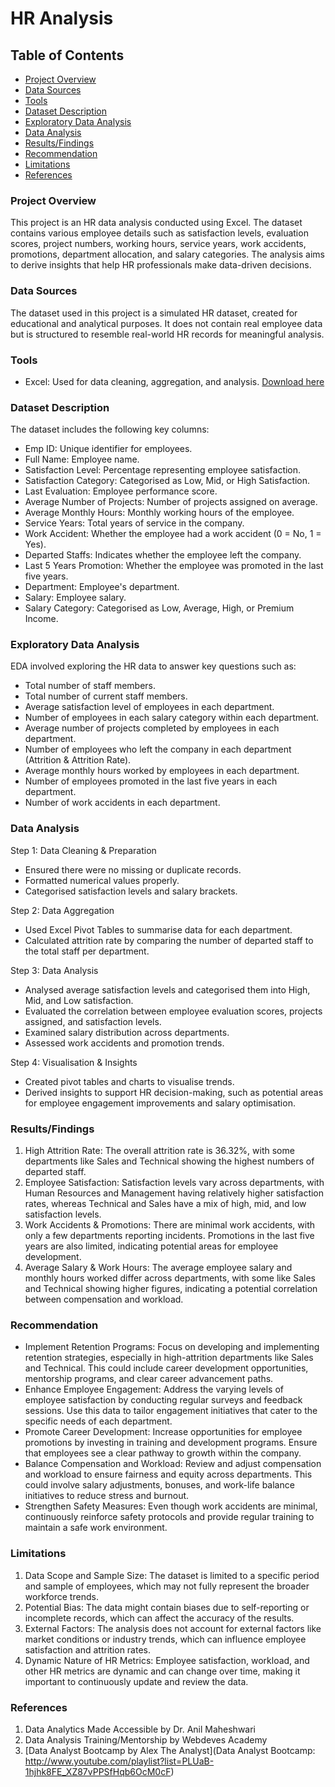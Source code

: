 # HR Analysis

## Table of Contents

- [Project Overview](#project-overview)
- [Data Sources](#data-sources)
- [Tools](#tools)
- [Dataset Description](#dataset-description)
- [Exploratory Data Analysis](exploratory-data-analysis)
- [Data Analysis](#data-analysis)
- [Results/Findings](results-findings)
- [Recommendation](#recommendation)
- [Limitations](#limitations)
- [References](#references)

### Project Overview
This project is an HR data analysis conducted using Excel. The dataset contains various employee details such as satisfaction levels, evaluation scores, project numbers, working hours, service years, work accidents, promotions, department allocation, and salary categories. The analysis aims to derive insights that help HR professionals make data-driven decisions.


### Data Sources

The dataset used in this project is a simulated HR dataset, created for educational and analytical purposes. It does not contain real employee data but is structured to resemble real-world HR records for meaningful analysis.

### Tools

- Excel: Used for data cleaning, aggregation, and analysis. [Download here](https://www.microsoft.com/en-gb/microsoft-365/excel)

### Dataset Description

The dataset includes the following key columns:

- Emp ID: Unique identifier for employees.
- Full Name: Employee name.
- Satisfaction Level: Percentage representing employee satisfaction.
- Satisfaction Category: Categorised as Low, Mid, or High Satisfaction.
- Last Evaluation: Employee performance score.
- Average Number of Projects: Number of projects assigned on average.
- Average Monthly Hours: Monthly working hours of the employee.
- Service Years: Total years of service in the company.
- Work Accident: Whether the employee had a work accident (0 = No, 1 = Yes).
- Departed Staffs: Indicates whether the employee left the company.
- Last 5 Years Promotion: Whether the employee was promoted in the last five years.
- Department: Employee's department.
- Salary: Employee salary.
- Salary Category: Categorised as Low, Average, High, or Premium Income.

### Exploratory Data Analysis

EDA involved exploring the HR data to answer key questions such as:

- Total number of staff members.
- Total number of current staff members.
- Average satisfaction level of employees in each department.
- Number of employees in each salary category within each department.
- Average number of projects completed by employees in each department.
- Number of employees who left the company in each department (Attrition & Attrition Rate).
- Average monthly hours worked by employees in each department.
- Number of employees promoted in the last five years in each department.
- Number of work accidents in each department.

 ### Data Analysis

Step 1: Data Cleaning & Preparation

- Ensured there were no missing or duplicate records.
- Formatted numerical values properly.
- Categorised satisfaction levels and salary brackets.

Step 2: Data Aggregation

- Used Excel Pivot Tables to summarise data for each department.
- Calculated attrition rate by comparing the number of departed staff to the total staff per department.

Step 3: Data Analysis

- Analysed average satisfaction levels and categorised them into High, Mid, and Low satisfaction.
- Evaluated the correlation between employee evaluation scores, projects assigned, and satisfaction levels.
- Examined salary distribution across departments.
- Assessed work accidents and promotion trends.

Step 4: Visualisation & Insights

- Created pivot tables and charts to visualise trends.
- Derived insights to support HR decision-making, such as potential areas for employee engagement improvements and salary optimisation.

### Results/Findings

1. High Attrition Rate: The overall attrition rate is 36.32%, with some departments like Sales and Technical showing the highest numbers of departed staff.
2. Employee Satisfaction: Satisfaction levels vary across departments, with Human Resources and Management having relatively higher satisfaction rates, whereas Technical and Sales have a mix of high, mid, and low satisfaction levels.
3. Work Accidents & Promotions: There are minimal work accidents, with only a few departments reporting incidents. Promotions in the last five years are also limited, indicating potential areas for employee development.
4. Average Salary & Work Hours: The average employee salary and monthly hours worked differ across departments, with some like Sales and Technical showing higher figures, indicating a potential correlation between compensation and workload.

### Recommendation

- Implement Retention Programs: Focus on developing and implementing retention strategies, especially in high-attrition departments like Sales and Technical. This could include career development opportunities, mentorship programs, and clear career advancement paths.
- Enhance Employee Engagement: Address the varying levels of employee satisfaction by conducting regular surveys and feedback sessions. Use this data to tailor engagement initiatives that cater to the specific needs of each department.
- Promote Career Development: Increase opportunities for employee promotions by investing in training and development programs. Ensure that employees see a clear pathway to growth within the company.
- Balance Compensation and Workload: Review and adjust compensation and workload to ensure fairness and equity across departments. This could involve salary adjustments, bonuses, and work-life balance initiatives to reduce stress and burnout.
- Strengthen Safety Measures: Even though work accidents are minimal, continuously reinforce safety protocols and provide regular training to maintain a safe work environment.

### Limitations

1. Data Scope and Sample Size: The dataset is limited to a specific period and sample of employees, which may not fully represent the broader workforce trends.
2. Potential Bias: The data might contain biases due to self-reporting or incomplete records, which can affect the accuracy of the results.
3. External Factors: The analysis does not account for external factors like market conditions or industry trends, which can influence employee satisfaction and attrition rates.
4. Dynamic Nature of HR Metrics: Employee satisfaction, workload, and other HR metrics are dynamic and can change over time, making it important to continuously update and review the data.

### References

1. Data Analytics Made Accessible by Dr. Anil Maheshwari
2. Data Analysis Training/Mentorship by Webdeves Academy
3. [Data Analyst Bootcamp by Alex The Analyst](Data Analyst Bootcamp: http://www.youtube.com/playlist?list=PLUaB-1hjhk8FE_XZ87vPPSfHqb6OcM0cF)


